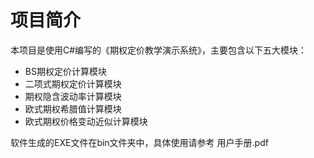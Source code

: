 # 项目简介

本项目是使用C#编写的《期权定价教学演示系统》，主要包含以下五大模块：
- BS期权定价计算模块
- 二项式期权定价计算模块
- 期权隐含波动率计算模块
- 欧式期权希腊值计算模块
- 欧式期权价格变动近似计算模块

软件生成的EXE文件在bin文件夹中，具体使用请参考 用户手册.pdf







